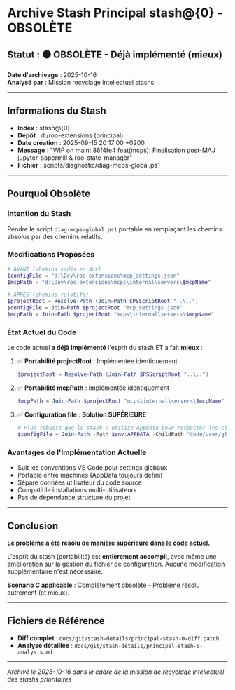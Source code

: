# Archive Stash Principal stash@{0} - OBSOLÈTE

## Statut : ⚫ OBSOLÈTE - Déjà implémenté (mieux)

**Date d'archivage** : 2025-10-16  
**Analysé par** : Mission recyclage intellectuel stashs

---

## Informations du Stash

- **Index** : stash@{0}
- **Dépôt** : d:/roo-extensions (principal)
- **Date création** : 2025-09-15 20:17:00 +0200
- **Message** : "WIP on main: 86f4fe4 feat(mcps): Finalisation post-MAJ jupyter-papermill & roo-state-manager"
- **Fichier** : scripts/diagnostic/diag-mcps-global.ps1

---

## Pourquoi Obsolète

### Intention du Stash
Rendre le script `diag-mcps-global.ps1` portable en remplaçant les chemins absolus par des chemins relatifs.

### Modifications Proposées
```powershell
# AVANT (chemins codés en dur)
$configFile = "d:\Dev\roo-extensions\mcp_settings.json"
$mcpPath = "d:\Dev\roo-extensions\mcps\internal\servers\$mcpName"

# APRÈS (chemins relatifs)
$projectRoot = Resolve-Path (Join-Path $PSScriptRoot "..\..") 
$configFile = Join-Path $projectRoot "mcp_settings.json"
$mcpPath = Join-Path $projectRoot "mcps\internal\servers\$mcpName"
```

### État Actuel du Code
Le code actuel **a déjà implémenté** l'esprit du stash ET a fait **mieux** :

1. ✅ **Portabilité projectRoot** : Implémentée identiquement
   ```powershell
   $projectRoot = Resolve-Path (Join-Path $PSScriptRoot "..\..") 
   ```

2. ✅ **Portabilité mcpPath** : Implémentée identiquement
   ```powershell
   $mcpPath = Join-Path $projectRoot "mcps\internal\servers\$mcpName"
   ```

3. ✅ **Configuration file** : **Solution SUPÉRIEURE**
   ```powershell
   # Plus robuste que le stash : utilise AppData pour respecter les conventions VS Code
   $configFile = Join-Path -Path $env:APPDATA -ChildPath "Code/User/globalStorage/rooveterinaryinc.roo-cline/settings/mcp_settings.json"
   ```

### Avantages de l'Implémentation Actuelle
- Suit les conventions VS Code pour settings globaux
- Portable entre machines (AppData toujours défini)
- Sépare données utilisateur du code source
- Compatible installations multi-utilisateurs
- Pas de dépendance structure du projet

---

## Conclusion

**Le problème a été résolu de manière supérieure dans le code actuel.**

L'esprit du stash (portabilité) est **entièrement accompli**, avec même une amélioration sur la gestion du fichier de configuration. Aucune modification supplémentaire n'est nécessaire.

**Scénario C applicable** : Complètement obsolète - Problème résolu autrement (et mieux).

---

## Fichiers de Référence

- **Diff complet** : `docs/git/stash-details/principal-stash-0-diff.patch`
- **Analyse détaillée** : `docs/git/stash-details/principal-stash-0-analysis.md`

---

*Archivé le 2025-10-16 dans le cadre de la mission de recyclage intellectuel des stashs prioritaires*